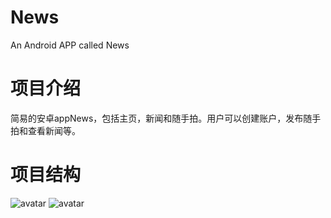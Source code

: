 # News
An Android APP called News

# 项目介绍


简易的安卓appNews，包括主页，新闻和随手拍。用户可以创建账户，发布随手拍和查看新闻等。




# 项目结构

![avatar](http://120.48.25.213:8080/img/News-1.png)
![avatar](http://120.48.25.213:8080/img/News-2.png)
